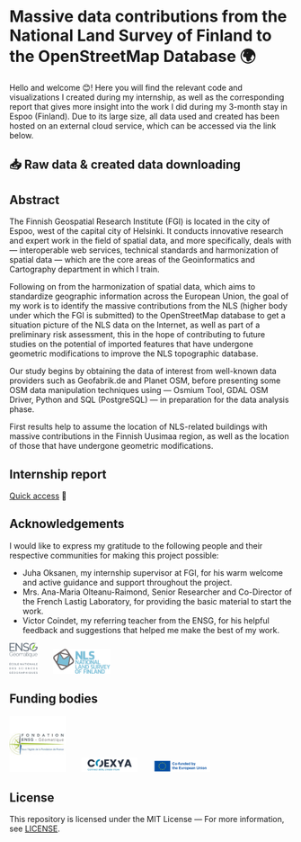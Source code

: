 # Massive data contributions from the National Land Survey of Finland to the OpenStreetMap Database :earth_africa:
Hello and welcome :blush:! Here you will find the relevant code and visualizations I created during my internship, as well as the corresponding report that gives more insight into the work I did during my 3-month stay in Espoo (Finland). Due to its large size, all data used and created has been hosted on an external cloud service, which can be accessed via the link below.

## :inbox_tray: Raw data & created data downloading

## Abstract
The Finnish Geospatial Research Institute (FGI) is located in the city of Espoo, west of the capital city of Helsinki. It conducts innovative research and expert work in the field of spatial data, and more specifically, deals with — interoperable web services, technical standards and harmonization of spatial data — which are the core areas of the Geoinformatics and Cartography department in which I train.

Following on from the harmonization of spatial data, which aims to standardize geographic information across the European Union, the goal of my work is to identify the massive contributions from the NLS (higher body under which the FGI is submitted) to the OpenStreetMap database to get a situation picture of the NLS data on the Internet, as well as part of a preliminary risk assessment, this in the hope of contributing to future studies on the potential of imported features that have undergone geometric modifications to improve the NLS topographic database.

Our study begins by obtaining the data of interest from well-known data providers such as Geofabrik.de and Planet OSM, before presenting some OSM data manipulation techniques using — Osmium Tool, GDAL OSM Driver, Python and SQL (PostgreSQL) — in preparation for the data analysis phase.

First results help to assume the location of NLS-related buildings with massive contributions in the Finnish Uusimaa region, as well as the location of those that have undergone geometric modifications.

## Internship report
[Quick access](final_report/REN-Alexys_Pluri-2023.pdf) :green_book:

## Acknowledgements
I would like to express my gratitude to the following people and their respective communities for making this project possible:

- Juha Oksanen, my internship supervisor at FGI, for his warm welcome and active guidance and support throughout the project.
- Mrs. Ana-Maria Olteanu-Raimond, Senior Researcher and Co-Director of the French Lastig Laboratory, for providing the basic material to start the work.
- Victor Coindet, my referring teacher from the ENSG, for his helpful feedback and suggestions that helped me make the best of my work.

[<img src="/logos/1200px-Logo_ENSG_Geomatique_2012.svg.png" alt="ensg_logo" width="10%" height="10%">](https://ensg.eu/fr) &nbsp; &nbsp; &nbsp;
[<img src="/logos/NLS_logo.png" alt="NLS_logo" width="20%" height="20%">](https://www.maanmittauslaitos.fi/tutkimus)

## Funding bodies
[<img src="/logos/fondation_ensg_logo.png" alt="fondation_ensg_logo" width="20%" height="20%">](https://www.fondationdefrance.org/fr/annuaire-des-fondations/fondation-ensg-geomatique) &nbsp; &nbsp; &nbsp;
[<img src="logos/coexya_logo.png" alt="coexya_logo" width="20%" height="20%">](https://www.coexya.eu/) &nbsp; &nbsp; &nbsp;
[<img src="/logos/EN Co-Funded by the EU_POS.png" alt="EN Co-Funded by the EU_POS" width="20%" height="20%">](https://commission.europa.eu/index_en)

## License
This repository is licensed under the MIT License — For more information, see [LICENSE](LICENSE).